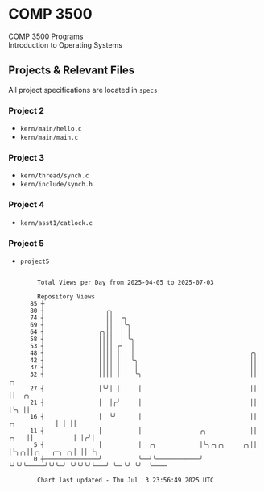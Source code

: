 # COMP 3500
COMP 3500 Programs  
Introduction to Operating Systems  
## Projects & Relevant Files
All project specifications are located in `specs`
### Project 2
- `kern/main/hello.c`
- `kern/main/main.c`
### Project 3
- `kern/thread/synch.c`
- `kern/include/synch.h`
### Project 4
- `kern/asst1/catlock.c`
### Project 5
- `project5`

```

        Total Views per Day from 2025-04-05 to 2025-07-03

        Repository Views
      85 ┼
      80 ┤                 ╭╮
      74 ┤                 ││  ╭╮
      69 ┤                 ││  │╰╮
      64 ┤               ╭╮││  │ │
      58 ┤               ││││  │ ╰╮
      53 ┤               ││││ ╭╯  │
      48 ┤               ││││ │   │                                ╭╮
      42 ┤               ││││ │   ╰╮                               ││
      37 ┤               ││││ │    │                               ││
      32 ┤               ││││ │    ╰╮                              ││                   ╭╮
      27 ┤               │╰╯│ │     │                              ││                   ││  ╭╮
      21 ┤               │  │╭╯     │                              ││                   │╰╮ ││
      16 ┤               │  ╰╯      │                              ││      ╭╮           │ │ ││
      11 ┤               │          │                ╭╮            ││ ╭╮   ││           │ │╭╯│
       5 ┤               │          │  ╭╮            │╰╮╭╮╭╮     ╭╮││ │╰╮╭╮││╭╮   ╭─╮ ╭╮│ ││ ╰╮
       0 ┼───────────────╯          ╰──╯╰────────────╯ ╰╯╰╯╰─────╯╰╯╰─╯ ╰╯╰╯╰╯╰───╯ ╰─╯╰╯ ╰╯  ╰────

        Chart last updated - Thu Jul  3 23:56:49 2025 UTC
        
```
